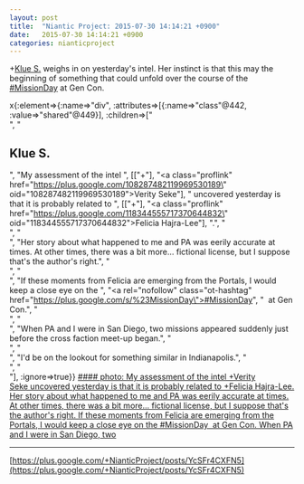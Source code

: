 ```yaml
---
layout: post
title:  "Niantic Project: 2015-07-30 14:14:21 +0900"
date:   2015-07-30 14:14:21 +0900
categories: nianticproject
---
```

+[Klue S.](https://plus.google.com/110350977702120778591 "") weighs in on yesterday's intel. Her instinct is that this may the beginning of something that could unfold over the course of the [#MissionDay](https://plus.google.com/s/%23MissionDay "") at Gen Con.

x{:element=>{:name=>"div", :attributes=>[{:name=>"class"@442, :value=>"shared"@449}], :children=>["<br />", "<h2>Klue S.</h2>", "My assessment of the intel ", [["+"], "<a class=\"proflink\" href=\"https://plus.google.com/108287482119969530189\" oid=\"108287482119969530189\">Verity Seke</a>"], " uncovered yesterday is that it is probably related to ", [["+"], "<a class=\"proflink\" href=\"https://plus.google.com/118344555717370644832\" oid=\"118344555717370644832\">Felicia Hajra-Lee</a>"], ".", "<br />", "<br />", "Her story about what happened to me and PA was eerily accurate at times. At other times, there was a bit more... fictional license, but I suppose that's the author's right.", "<br />", "<br />", "If these moments from Felicia are emerging from the Portals, I would keep a close eye on the  ", "<a rel=\"nofollow\" class=\"ot-hashtag\" href=\"https://plus.google.com/s/%23MissionDay\">#MissionDay</a>", "  at Gen Con.", "<br />", "<br />", "When PA and I were in San Diego, two missions appeared suddenly just before the cross faction meet-up began.", "<br />", "<br />", "I'd be on the lookout for something similar in Indianapolis.", "<br />", "<br />"], :ignore=>true}}
[#### photo: My assessment of the intel +Verity Seke uncovered yesterday is that it is probably related to +Felicia Hajra-Lee.
Her story about what happened to me and PA was eerily accurate at times. At other times, there was a bit more... fictional license, but I suppose that's the author's right.
If these moments from Felicia are emerging from the Portals, I would keep a close eye on the #MissionDay  at Gen Con.
When PA and I were in San Diego, two](https://lh3.googleusercontent.com/-q2GRrmCmop0/VbmwyYvHfWI/AAAAAAAAA3c/IqG55uVa18E/w324-h587/MissionDayGenCon.png "")
- - -
[https://plus.google.com/+NianticProject/posts/YcSFr4CXFN5](https://plus.google.com/+NianticProject/posts/YcSFr4CXFN5)
